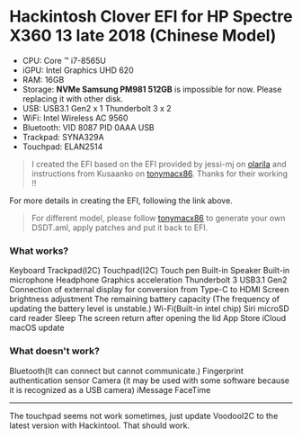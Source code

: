 # Hackintosh Clover EFI for HP Spectre X360 13 late 2018 (Chinese Model)

* CPU: Core ™ i7-8565U
* iGPU: Intel Graphics UHD 620
* RAM: 16GB
* Storage: **NVMe Samsung PM981 512GB** is impossible for now. Please replacing it with other disk.
* USB: USB3.1 Gen2 x 1 Thunderbolt 3 x 2
* WiFi: Intel Wireless AC 9560
* Bluetooth: VID 8087 PID 0AAA USB
* Trackpad: SYNA329A
* Touchpad: ELAN2514

> I created the EFI based on the EFI provided by jessi-mj on [olarila](https://www.olarila.com/topic/6636-mojave-10145-on-hp-spectre-x360-with-i7-8565u/) and instructions from Kusaanko on [tonymacx86](https://www.tonymacx86.com/threads/guide-hp-spectre-x360-13-ap0037tu-late-2018.295518/).
> Thanks for their working !!

For more details in creating the EFI, following the link above.

> For different model, please follow [tonymacx86](https://www.tonymacx86.com/threads/guide-hp-spectre-x360-13-ap0037tu-late-2018.295518/) to generate your own DSDT.aml, apply patches and put it back to EFI.

### What works?
Keyboard
Trackpad(I2C)
Touchpad(I2C)
Touch pen
Built-in Speaker
Built-in microphone
Headphone
Graphics acceleration
Thunderbolt 3
USB3.1 Gen2
Connection of external display for conversion from Type-C to HDMI
Screen brightness adjustment
The remaining battery capacity (The frequency of updating the battery level is unstable.)
Wi-Fi(Built-in intel chip)
Siri
microSD card reader
Sleep
The screen return after opening the lid
App Store
iCloud
macOS update

### What doesn't work?
Bluetooth(It can connect but cannot communicate.)
Fingerprint authentication sensor
Camera (it may be used with some software because it is recognized as a USB camera)
iMessage
FaceTime

------

The touchpad seems not work sometimes, just update VoodooI2C to the latest version with Hackintool. That should work.
